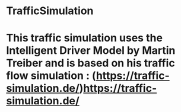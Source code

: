 # TrafficSimulation
# This traffic simulation uses the Intelligent Driver Model by Martin Treiber and is based on his traffic flow simulation : (https://traffic-simulation.de/)https://traffic-simulation.de/
